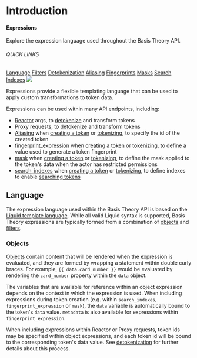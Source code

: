 # Introduction

<aside class="header-intro-box">
    <span>
        <h4>Expressions</h4>
        <p class="header-intro-body2-font">
          Explore the expression language used throughout the Basis Theory API.
        </p>
        <h6>QUICK LINKS</h6>
        <span class="intro-quick-links">
            <a href="#language">Language</a>
            <a href="./filters">Filters</a>
            <a href="./detokenization">Detokenization</a>
            <a href="./aliasing">Aliasing</a>
            <a href="./fingerprints">Fingerprints</a>
            <a href="./masks">Masks</a>
            <a href="./search-indexes">Search Indexes</a>
        </span>
    </span>
    <img src="/img/expressions-intro.svg"/>
</aside>

Expressions provide a flexible templating language that can be used to apply custom transformations to token data.

Expressions can be used within many API endpoints, including:

- [Reactor](https://developers.basistheory.com/concepts/what-are-reactors) args, to [detokenize](./detokenization) and transform tokens
- [Proxy](https://developers.basistheory.com/concepts/what-is-the-proxy) requests, to [detokenize](./detokenization) and transform tokens
- [Aliasing](#aliasing) when [creating a token](/docs/api/tokens#create-token) or [tokenizing](/docs/api/tokens/tokenize), to specify the id of the created token 
- [fingerprint_expression](./fingerprints) when [creating a token](/docs/api/tokens#create-token) or [tokenizing](/docs/api/tokens/tokenize), to define a value used to generate a token fingerprint
- [mask](./masks) when [creating a token](/api-reference/#tokens-create-token) or [tokenizing](/api-reference/#tokenize), to define the mask applied to the token's data when the actor has restricted permissions
- [search_indexes](./search-indexes) when [creating a token](/docs/api/tokens#create-token) or [tokenizing](/docs/api/tokens/tokenize), to define indexes to enable [searching tokens](/docs/api/tokens/search)

## Language

The expression language used within the Basis Theory API is based on the [Liquid template language](https://shopify.github.io/liquid).
While all valid Liquid syntax is supported, Basis Theory expressions are typically formed from a combination of 
[objects](#objects) and [filters](./filters).

### Objects

[Objects](https://shopify.github.io/liquid/basics/introduction/#objects) contain content that will be
rendered when the expression is evaluated, and they are formed by wrapping a statement within double curly braces. For example,
`{{ data.card_number }}` would be evaluated by rendering the `card_number` property within the `data` object.

The variables that are available for reference within an object expression depends on the context in which the expression is used.
When including expressions during token creation (e.g. within `search_indexes`, `fingerprint_expression` or `mask`), 
the `data` variable is automatically bound to the token's `data` value. `metadata` is also available for expressions within
`fingerprint_expression`.

When including expressions within Reactor or Proxy requests, token ids may be specified within object expressions, 
and each token id will be bound to the corresponding token's data value. 
See [detokenization](./detokenization) for further details about this process. 
